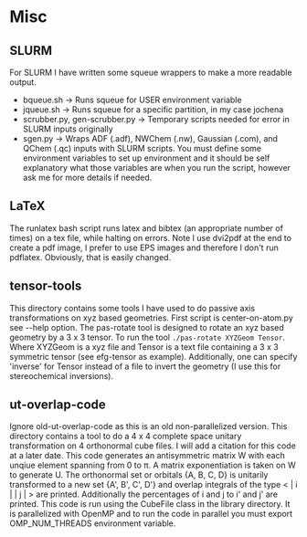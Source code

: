 Misc
====

SLURM
-----
For SLURM I have written some squeue wrappers to make a more readable output.
* bqueue.sh -> Runs squeue for USER environment variable
* jqueue.sh -> Runs squeue for a specific partition, in my case jochena
* scrubber.py, gen-scrubber.py -> Temporary scripts needed for error in SLURM inputs originally
* sgen.py -> Wraps ADF (.adf), NWChem (.nw), Gaussian (.com), and QChem (.qc) inputs with SLURM scripts.
You must define some environment variables to set up environment and it should be self explanatory what
those variables are when you run the script, however ask me for more details if needed.

LaTeX
-----
The runlatex bash script runs latex and bibtex (an appropriate number of times) on a tex file, while
halting on errors. Note I use dvi2pdf at the end to create a pdf image, I prefer to use EPS images and
therefore I don't run pdflatex. Obviously, that is easily changed.

tensor-tools
------------
This directory contains some tools I have used to do passive axis transformations on xyz based geometries. First script
is center-on-atom.py see --help option. The pas-rotate tool is designed to rotate an xyz based geometry by a 3 x 3 tensor.
To run the tool <code>./pas-rotate XYZGeom Tensor</code>. Where XYZGeom is a xyz file and Tensor is a text file containing
a 3 x 3 symmetric tensor (see efg-tensor as example). Additionally, one can specify 'inverse' for Tensor instead of a file to
invert the geometry (I use this for stereochemical inversions). 

ut-overlap-code
---------------
Ignore old-ut-overlap-code as this is an old non-parallelized version. This directory contains a tool to do a 4 x 4 complete space
unitary transformation on 4 orthonormal cube files. I will add a citation for this code at a later date. This code generates
an antisymmetric matrix W with each unqiue element spanning from 0 to &pi;. A matrix exponentiation is taken on W to generate U.
The orthonormal set or orbitals {A, B, C, D} is unitarily transformed to a new set {A', B', C', D'} and overlap integrals
of the type &lt; | i | | j | &gt; are printed. Additionally the percentages of i and j to i' and j' are printed. This code is run
using the CubeFile class in the library directory. It is parallelized with OpenMP and to run the code in parallel you must export
OMP_NUM_THREADS environment variable. 
